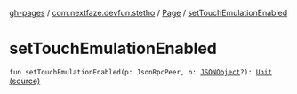 [gh-pages](../../index.md) / [com.nextfaze.devfun.stetho](../index.md) / [Page](index.md) / [setTouchEmulationEnabled](./set-touch-emulation-enabled.md)

# setTouchEmulationEnabled

`fun setTouchEmulationEnabled(p: JsonRpcPeer, o: `[`JSONObject`](https://developer.android.com/reference/org/json/JSONObject.html)`?): `[`Unit`](https://kotlinlang.org/api/latest/jvm/stdlib/kotlin/-unit/index.html) [(source)](https://github.com/NextFaze/dev-fun/tree/master/devfun-stetho/src/main/java/com/nextfaze/devfun/stetho/Stetho.kt#L104)